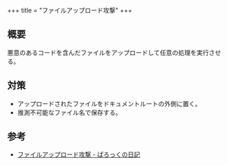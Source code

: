 +++
title = "ファイルアップロード攻撃"
+++

## 概要

悪意のあるコードを含んだファイルをアップロードして任意の処理を実行させる。

## 対策

* アップロードされたファイルをドキュメントルートの外側に置く。
* 推測不可能なファイル名で保存する。

## 参考

* [ファイルアップロード攻撃 - ぱろっくの日記](http://palloc.hateblo.jp/entry/2016/01/02/123133)
